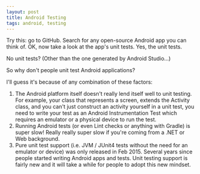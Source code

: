 ```yaml
---
layout: post
title: Android Testing
tags: android, testing
---
```


Try this: go to GitHub. Search for any open-source Android app you can think of. OK, now take a look at the app's unit tests. Yes, the unit tests.

No unit tests? (Other than the one generated by Android Studio...)

So why don't people unit test Android applications?

I'll guess it's because of any combination of these factors:

1. The Android platform itself doesn't really lend itself well to unit testing. For example, your class that represents a screen, extends the Activity class, and you can't just construct an activity yourself in a unit test, you need to write your test as an Android Instrumentation Test which requires an emulator or a physical device to run the test.
2. Running Android tests (or even Lint checks or anything with Gradle) is super slow! Really really super slow if you're coming from a .NET or Web background.
3. Pure unit test support (i.e. JVM / JUnit4 tests without the need for an emulator or device) was only released in Feb 2015. Several years since people started writing Android apps and tests. Unit testing support is fairly new and it will take a while for people to adopt this new mindset.

